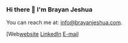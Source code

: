 ### Hi there 👋 I'm Brayan Jeshua

<!--
**shuarock/shuarock** is a ✨ _special_ ✨ repository because its `README.md` (this file) appears on your GitHub profile.

Here are some ideas to get you started:

- 🔭 I’m currently working on ...
- 🌱 I’m currently learning ...
- 👯 I’m looking to collaborate on ...
- 🤔 I’m looking for help with ...
- 💬 Ask me about ...
- 📫 How to reach me: ...
- 😄 Pronouns: ...
- ⚡ Fun fact: ...
-->


You can reach me at: <info@brayanjeshua.com>.

[Web[website]
[LinkedIn][linkedin]
[E-mail][gmail]

[website]: https://brayanjeshua.com/
[gmail]: mailto:info@brayanjeshua.com
[linkedin]: https://www.linkedin.com/in/jeshuadev/
